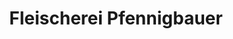 ---
title: "Fleischerei Pfennigbauer"
url: /hausleiten/fleischerei-pfennigbauer/
shop: Metzgerei
---